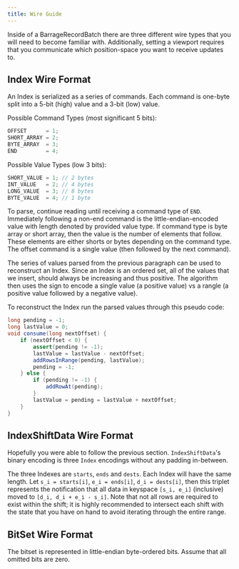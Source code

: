```yaml
---
title: Wire Guide
---
```


<!---
  Copyright 2020 Deephaven Data Labs

  Licensed under the Apache License, Version 2.0 (the "License");
  you may not use this file except in compliance with the License.
  You may obtain a copy of the License at

    http://www.apache.org/licenses/LICENSE-2.0

  Unless required by applicable law or agreed to in writing, software
  distributed under the License is distributed on an "AS IS" BASIS,
  WITHOUT WARRANTIES OR CONDITIONS OF ANY KIND, either express or implied.
  See the License for the specific language governing permissions and
  limitations under the License.
-->

Inside of a BarrageRecordBatch there are three different wire types that you
will need to become familiar with. Additionally, setting a viewport requires
that you communicate which position-space you want to receive updates to.

## Index Wire Format

An Index is serialized as a series of commands. Each command is one-byte
split into a 5-bit (high) value and a 3-bit (low) value.

Possible Command Types (most significant 5 bits):

```java
OFFSET      = 1;
SHORT_ARRAY = 2;
BYTE_ARRAY  = 3;
END         = 4;
```

Possible Value Types (low 3 bits):

```java
SHORT_VALUE = 1; // 2 bytes
INT_VALUE   = 2; // 4 bytes
LONG_VALUE  = 3; // 8 bytes
BYTE_VALUE  = 4; // 1 byte
```

To parse, continue reading until receiving a command type of `END`. Immediately
following a non-end command is the little-endian-encoded value with length
denoted by provided value type. If command type is byte array or short array,
then the value is the number of elements that follow. These elements are either
shorts or bytes depending on the command type. The offset command is a single
value (then followed by the next command).

The series of values parsed from the previous paragraph can be used to
reconstruct an Index. Since an Index is an ordered set, all of the values that
we insert, should always be increasing and thus positive. The algorithm then
uses the sign to encode a single value (a positive value) vs a rangle
(a positive value followed by a negative value).

To reconstruct the Index run the parsed values through this pseudo code:

```java
long pending = -1;
long lastValue = 0;
void consume(long nextOffset) {
    if (nextOffset < 0) {
        assert(pending != -1);
        lastValue = lastValue - nextOffset;
        addRowsInRange(pending, lastValue);
        pending = -1;
    } else {
        if (pending != -1) {
            addRowAt(pending);
        }
        lastValue = pending = lastValue + nextOffset;
    }
}
```

## IndexShiftData Wire Format

Hopefully you were able to follow the previous section. `IndexShiftData`'s
binary encoding is three `Index` encodings without any padding in-between.

The three Indexes are `starts`, `ends` and `dests`. Each Index will have the
same length. Let `s_i = starts[i]`, `e_i = ends[i]`, `d_i = dests[i]`, then this
triplet represents the notification that all data in keyspace `[s_i, e_i]` (inclusive)
moved to `[d_i, d_i + e_i - s_i]`. Note that not all rows are required to exist
within the shift; it is highly recommended to intersect each shift with the
state that you have on hand to avoid iterating through the entire range.

## BitSet Wire Format

The bitset is represented in little-endian byte-ordered bits. Assume
that all omitted bits are zero.
